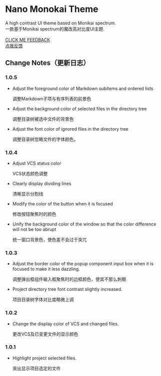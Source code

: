 # Nano Monokai Theme

A high contrast UI theme based on Monikai spectrum.<br>
一款基于Monikai spectrum的魔改高对比度UI主题.<br><br>
<a href="https://github.com/T-miracle/nano-monokai-theme/issues">CLICK ME FEEDBACK</a><br>
<a href="https://github.com/T-miracle/nano-monokai-theme/issues">点我反馈</a>

## Change Notes（更新日志）

<h3>1.0.5</h3>
<ul>
    <li>
        <p>Adjust the foreground color of Markdown subitems and ordered lists</p>
        <p>调整Markdown子项与有序列表的前景色</p>
    </li>
    <li>
        <p>Adjust the background color of selected files in the directory tree</p>
        <p>调整目录树被选中文件的背景色</p>
    </li>
    <li>
        <p>Adjust the font color of ignored files in the directory tree</p>
        <p>调整目录树忽略文件的字体颜色，</p>
    </li>
</ul>
<h3>1.0.4</h3>
<ul>
    <li>
        <p>Adjust VCS status color</p>
        <p>VCS状态颜色调整</p>
    </li>
    <li>
        <p>Clearly display dividing lines</p>
        <p>清晰显示分割线</p>
    </li>
    <li>
        <p>Modify the color of the button when it is focused</p>
        <p>修改按钮聚焦时的颜色</p>
    </li>
    <li>
        <p>Unify the background color of the window so that the color difference will not be too abrupt</p>
        <p>统一窗口背景色，使色差不会过于突兀</p>
    </li>
</ul>
<h3>1.0.3</h3>
<ul>
    <li>
        <p>Adjust the border color of the popup component input box when it is focused to make it less dazzling.</p>
        <p>调整弹出框组件输入框聚焦时的边框颜色，使其不那么刺眼</p>
    </li>
    <li>
        <p>Project directory tree font contrast slightly increased.</p>
        <p>项目目录树字体对比度略微上调</p>
    </li>
</ul>
<h3>1.0.2</h3>
<ul>
    <li>
        <p>Change the display color of VCS and changed files.</p>
        <p>更改VCS及已变更文件的显示颜色</p>
    </li>
</ul>
<h3>1.0.1</h3>
<ul>
    <li>
        <p>Highlight project selected files.</p>
        <p>突出显示项目选定的文件</p>
    </li>
</ul>

